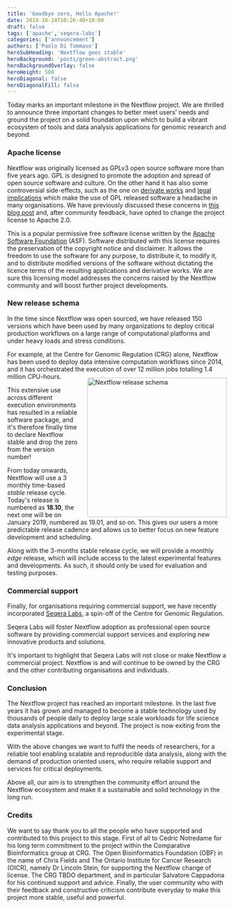 ```yaml
---
title: 'Goodbye zero, Hello Apache!'
date: 2018-10-24T10:26:40+10:00
draft: false
tags: ['apache','seqera-labs']
categories: ['announcement']
authors: ['Paolo Di Tommaso']
heroSubHeading: 'Nextflow goes stable'
heroBackground: 'posts/green-abstract.png'
heroBackgroundOverlay: false
heroHeight: 500
heroDiagonal: false
heroDiagonalFill: false
---
```


Today marks an important milestone in the Nextflow project. We are thrilled to announce three important changes to better meet users’ needs and ground the project on a solid foundation upon which to build a vibrant ecosystem of tools and data analysis applications for genomic research and beyond.

### Apache license

Nextflow was originally licensed as GPLv3  open source software more than five years ago. GPL is designed to promote the adoption and spread of open source software and culture. On the other hand it has also some controversial side-effects, such as the one on <a href="https://copyleft.org/guide/comprehensive-gpl-guidech5.html" target="_blank" >derivate works</a> and <a href="https://opensource.com/law/14/7/lawsuit-threatens-break-new-ground-gpl-and-software-licensing-issues" target="_blank">legal implications</a> which make the use of GPL released software a headache in many organisations. We have previously discussed these concerns in <a href="/blog/2018/clarification-about-nextflow-license.html" target="_blank">this blog post</a> and, after community feedback, have opted to change the project license to Apache 2.0.

This is a popular permissive free software license written by the <a href="https://www.apache.org/" target="_blank" >Apache Software Foundation</a> (ASF). Software distributed with this license requires the preservation of the copyright notice and disclaimer. It allows the freedom to use the software for any purpose, to distribute it, to modify it, and to distribute modified versions of the software without dictating the licence terms of the resulting applications and derivative works. We are sure this licensing model addresses the concerns raised by the Nextflow community and will boost further project developments.

### New release schema  
In the time since Nextflow was open sourced, we have released 150 versions which have been used by many organizations to deploy critical production workflows on a large range of computational platforms and under heavy loads and stress conditions.

For example, at the Centre for Genomic Regulation (CRG) alone, Nextflow has been used to deploy data intensive computation workflows since 2014, and it has orchestrated the execution of over 12 million jobs totalling 1.4 million CPU-hours.

<img src='/posts/nextflow-release-schema-01.png' alt="Nextflow release schema" style='float:right; width: 240pt; margin-top: -20px; margin-left: 20px' />

This extensive use across different execution environments has resulted in a reliable software package, and it's therefore finally time to declare Nextflow stable and drop the zero from the version number!

From today onwards, Nextflow will use a 3 monthly time-based *stable* release cycle. Today's release is numbered as **18.10**, the next one will be on January 2019, numbered as 19.01, and so on. This gives our users a more predictable release cadence and allows us to better focus on new feature development and scheduling.

Along with the 3-months stable release cycle, we will provide a monthly *edge* release, which will include access to the latest experimental features and developments. As such, it should only be used for evaluation and testing purposes.

### Commercial support
Finally, for organisations requiring commercial support, we have recently incorporated <a href='https://www.seqera.io/' target='_blank'>Seqera Labs</a>, a spin-off of the Centre for Genomic Regulation.

Seqera Labs will foster Nextflow adoption as professional open source software by providing commercial support services and exploring new innovative products and solutions.

It's important to highlight that Seqera Labs will not close or make Nextflow a commercial project. Nextflow is and will continue to be owned by the CRG and the other contributing organisations and individuals.

### Conclusion
The Nextflow project has reached an important milestone. In the last five years it has grown and managed to become a stable technology used by thousands of people daily to deploy large scale workloads for life science data analysis applications and beyond. The project is now exiting from the experimental stage.

With the above changes we want to fulfil the needs of researchers, for a reliable tool enabling scalable and reproducible data analysis, along with the demand of production oriented users, who require reliable support and services for critical deployments.

Above all, our aim is to strengthen the community effort around the Nextflow ecosystem and make it a sustainable and solid technology in the long run.

### Credits
We want to say thank you to all the people who have supported and contributed to this project to this stage. First of all to Cedric Notredame for his long term commitment to the project within the Comparative Bioinformatics group at CRG. The Open Bioinformatics Foundation (OBF) in the name of Chris Fields and The Ontario Institute for Cancer Research (OICR), namely Dr Lincoln Stein, for supporting the Nextflow change of license. The CRG TBDO department, and in particular Salvatore Cappadona for his continued support and advice. Finally, the user community who with their feedback and constructive criticism contribute everyday to make this project more stable, useful and powerful.
